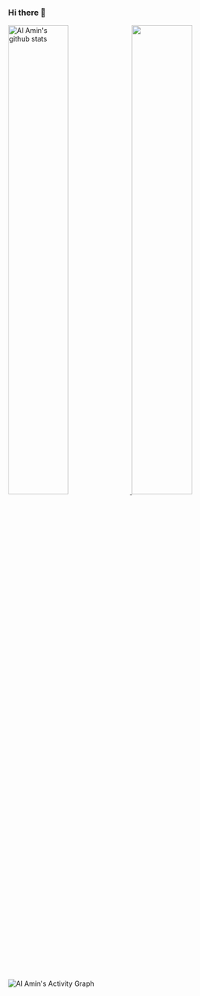### Hi there 👋

<p align="left">
  <a href="https://github.com/ialaminpro">
  <img width="49.5%" src="https://github-readme-stats.vercel.app/api?username=ialaminpro&show_icons=true&theme=dracula&hide_border=true" alt="Al Amin's github stats" />
    <img width="49.5%" src="https://github-readme-streak-stats.herokuapp.com/?user=ialaminpro&theme=dracula&hide_border=true" />
  </a>
</p>

![Al Amin's Activity Graph](https://activity-graph.herokuapp.com/graph?username=ialaminpro&custom_title=ialaminpro's%20Contribution%20Graph&theme=gruvbox&bg_color=282a36&hide_border=true&line=d1a01f&point=c58545)
<p></p>

<!--
**ialaminpro/ialaminpro** is a ✨ _special_ ✨ repository because its `README.md` (this file) appears on your GitHub profile.

Here are some ideas to get you started:

- 🔭 I’m currently working on ...
- 🌱 I’m currently learning ...
- 👯 I’m looking to collaborate on ...
- 🤔 I’m looking for help with ...
- 💬 Ask me about ...
- 📫 How to reach me: ...
- 😄 Pronouns: ...
- ⚡ Fun fact: ...
-->
